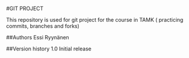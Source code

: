 #GIT PROJECT

This repository is used for git project for the course in TAMK ( practicing commits, branches and forks)

##Authors
Essi Ryynänen

##Version history
1.0 Initial release


